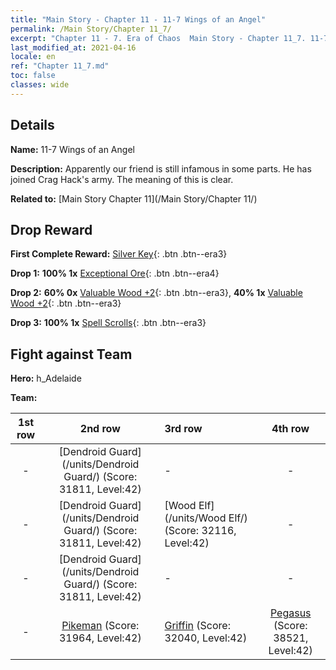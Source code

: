 ```yaml
---
title: "Main Story - Chapter 11 - 11-7 Wings of an Angel"
permalink: /Main Story/Chapter 11_7/
excerpt: "Chapter 11 - 7. Era of Chaos  Main Story - Chapter 11_7. 11-7 Wings of an Angel"
last_modified_at: 2021-04-16
locale: en
ref: "Chapter 11_7.md"
toc: false
classes: wide
---
```


## Details

 **Name:** 11-7 Wings of an Angel

 **Description:** Apparently our friend is still infamous in some parts. He has joined Crag Hack's army. The meaning of this is clear.

 **Related to:** [Main Story Chapter 11](/Main Story/Chapter 11/)

## Drop Reward

 **First Complete Reward:** [Silver Key](/Items/con_693/){: .btn .btn--era3}

 **Drop 1:** **100% 1x** [Exceptional Ore](/Items/mat_33/){: .btn .btn--era4}

 **Drop 2:** **60% 0x** [Valuable Wood +2](/Items/mat_27/){: .btn .btn--era3}, **40% 1x** [Valuable Wood +2](/Items/mat_27/){: .btn .btn--era3}

 **Drop 3:** **100% 1x** [Spell Scrolls](/Items/con_694/){: .btn .btn--era3}


## Fight against Team
 **Hero:** h_Adelaide

 **Team:**


  | 1st row | 2nd row | 3rd row | 4th row |
  |:----:|:----:|:----|:----:|
  | - | [Dendroid Guard](/units/Dendroid Guard/) (Score: 31811, Level:42)  | - | - |
  | - | [Dendroid Guard](/units/Dendroid Guard/) (Score: 31811, Level:42)  | [Wood Elf](/units/Wood Elf/) (Score: 32116, Level:42)  | - |
  | - | [Dendroid Guard](/units/Dendroid Guard/) (Score: 31811, Level:42)  | - | - |
  | - | [Pikeman](/units/Pikeman/) (Score: 31964, Level:42)  | [Griffin](/units/Griffin/) (Score: 32040, Level:42)  | [Pegasus](/units/Pegasus/) (Score: 38521, Level:42)  |


